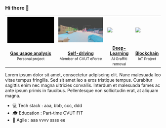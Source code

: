 ### Hi there 👋

<table>
<tr><td><img src="gas.gif"></td><td><img src="car.gif"></td><td><img src="gra.gif"></td><td><img src="bird.gif"></td></tr>
<tr>
	<td align="center"><a href=""><b>Gas usage analysis</b></a><br><small>Personal project</small></td>
	<td align="center"><a href=""><b>Self-driving</b></a><br><small>Member of CVUT eForce</small></td>
	<td align="center"><a href=""><b>Deep-Learning</b></a><br><small>AI Graffiti removal</small></td>
	<td align="center"><a href=""><b>Blockchain</b></a><br><small>IoT Project</small></td>
</tr>
</table>

Lorem ipsum dolor sit amet, consectetur adipiscing elit. Nunc malesuada leo vitae tempus fringilla. Sed sit amet leo a eros tristique tempus. Curabitur sagittis enim nec magna ultricies convallis. Interdum et malesuada fames ac ante ipsum primis in faucibus. Pellentesque non sollicitudin erat, at aliquam magna.

- 💻 Tech stack : aaa, bbb, ccc, ddd
- 🎓 Education : Part-time CVUT FIT
- 🚀 Agile : aaa vvvv ssss ee
